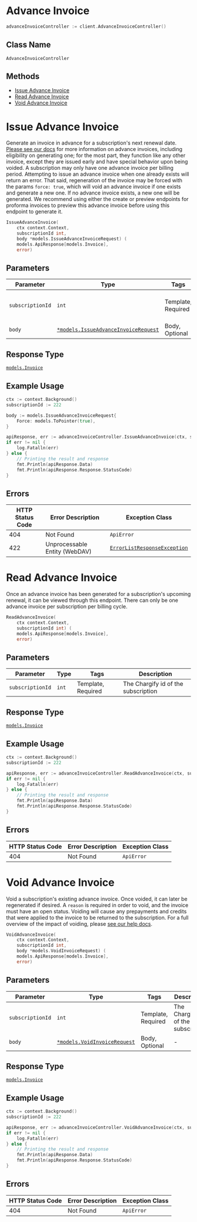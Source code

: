 # Advance Invoice

```go
advanceInvoiceController := client.AdvanceInvoiceController()
```

## Class Name

`AdvanceInvoiceController`

## Methods

* [Issue Advance Invoice](../../doc/controllers/advance-invoice.md#issue-advance-invoice)
* [Read Advance Invoice](../../doc/controllers/advance-invoice.md#read-advance-invoice)
* [Void Advance Invoice](../../doc/controllers/advance-invoice.md#void-advance-invoice)


# Issue Advance Invoice

Generate an invoice in advance for a subscription's next renewal date. [Please see our docs](../../doc/models/invoice.md) for more information on advance invoices, including eligibility on generating one; for the most part, they function like any other invoice, except they are issued early and have special behavior upon being voided.
A subscription may only have one advance invoice per billing period. Attempting to issue an advance invoice when one already exists will return an error.
That said, regeneration of the invoice may be forced with the params `force: true`, which will void an advance invoice if one exists and generate a new one. If no advance invoice exists, a new one will be generated.
We recommend using either the create or preview endpoints for proforma invoices to preview this advance invoice before using this endpoint to generate it.

```go
IssueAdvanceInvoice(
    ctx context.Context,
    subscriptionId int,
    body *models.IssueAdvanceInvoiceRequest) (
    models.ApiResponse[models.Invoice],
    error)
```

## Parameters

| Parameter | Type | Tags | Description |
|  --- | --- | --- | --- |
| `subscriptionId` | `int` | Template, Required | The Chargify id of the subscription |
| `body` | [`*models.IssueAdvanceInvoiceRequest`](../../doc/models/issue-advance-invoice-request.md) | Body, Optional | - |

## Response Type

[`models.Invoice`](../../doc/models/invoice.md)

## Example Usage

```go
ctx := context.Background()
subscriptionId := 222

body := models.IssueAdvanceInvoiceRequest{
    Force: models.ToPointer(true),
}

apiResponse, err := advanceInvoiceController.IssueAdvanceInvoice(ctx, subscriptionId, &body)
if err != nil {
    log.Fatalln(err)
} else {
    // Printing the result and response
    fmt.Println(apiResponse.Data)
    fmt.Println(apiResponse.Response.StatusCode)
}
```

## Errors

| HTTP Status Code | Error Description | Exception Class |
|  --- | --- | --- |
| 404 | Not Found | `ApiError` |
| 422 | Unprocessable Entity (WebDAV) | [`ErrorListResponseException`](../../doc/models/error-list-response-exception.md) |


# Read Advance Invoice

Once an advance invoice has been generated for a subscription's upcoming renewal, it can be viewed through this endpoint. There can only be one advance invoice per subscription per billing cycle.

```go
ReadAdvanceInvoice(
    ctx context.Context,
    subscriptionId int) (
    models.ApiResponse[models.Invoice],
    error)
```

## Parameters

| Parameter | Type | Tags | Description |
|  --- | --- | --- | --- |
| `subscriptionId` | `int` | Template, Required | The Chargify id of the subscription |

## Response Type

[`models.Invoice`](../../doc/models/invoice.md)

## Example Usage

```go
ctx := context.Background()
subscriptionId := 222

apiResponse, err := advanceInvoiceController.ReadAdvanceInvoice(ctx, subscriptionId)
if err != nil {
    log.Fatalln(err)
} else {
    // Printing the result and response
    fmt.Println(apiResponse.Data)
    fmt.Println(apiResponse.Response.StatusCode)
}
```

## Errors

| HTTP Status Code | Error Description | Exception Class |
|  --- | --- | --- |
| 404 | Not Found | `ApiError` |


# Void Advance Invoice

Void a subscription's existing advance invoice. Once voided, it can later be regenerated if desired.
A `reason` is required in order to void, and the invoice must have an open status. Voiding will cause any prepayments and credits that were applied to the invoice to be returned to the subscription. For a full overview of the impact of voiding, please [see our help docs](../../doc/models/invoice.md).

```go
VoidAdvanceInvoice(
    ctx context.Context,
    subscriptionId int,
    body *models.VoidInvoiceRequest) (
    models.ApiResponse[models.Invoice],
    error)
```

## Parameters

| Parameter | Type | Tags | Description |
|  --- | --- | --- | --- |
| `subscriptionId` | `int` | Template, Required | The Chargify id of the subscription |
| `body` | [`*models.VoidInvoiceRequest`](../../doc/models/void-invoice-request.md) | Body, Optional | - |

## Response Type

[`models.Invoice`](../../doc/models/invoice.md)

## Example Usage

```go
ctx := context.Background()
subscriptionId := 222

apiResponse, err := advanceInvoiceController.VoidAdvanceInvoice(ctx, subscriptionId, nil)
if err != nil {
    log.Fatalln(err)
} else {
    // Printing the result and response
    fmt.Println(apiResponse.Data)
    fmt.Println(apiResponse.Response.StatusCode)
}
```

## Errors

| HTTP Status Code | Error Description | Exception Class |
|  --- | --- | --- |
| 404 | Not Found | `ApiError` |

